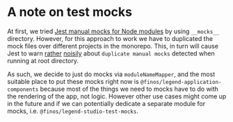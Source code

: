 # A note on test mocks

At first, we tried [Jest manual mocks for Node modules](https://jestjs.io/docs/en/manual-mocks) by using `__mocks__` directory. However, for this approach to work we have to duplicated the mock files over different projects in the monorepo. This, in turn will cause Jest to warn [rather](https://github.com/facebook/jest/issues/6801) [noisily](https://github.com/facebook/jest/issues/2070) about `duplicate manual mocks` detected when running at root directory.

As such, we decide to just do mocks via `moduleNameMapper`, and the most suitable place to put these mocks right now is `@finos/legend-application-components` because most of the things we need to mocks have to do with the rendering of the app, not logic. However other use cases might come up in the future and if we can potentially dedicate a separate module for mocks, i.e. `@finos/legend-studio-test-mocks`.
